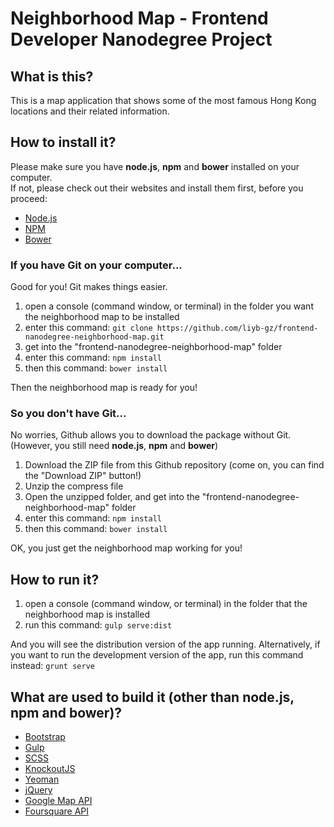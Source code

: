 # Neighborhood Map - Frontend Developer Nanodegree Project

## What is this?
This is a map application that shows some of the most famous Hong Kong locations and their related information. 

## How to install it?
Please make sure you have **node.js**, **npm** and **bower** installed on your computer.   
If not, please check out their websites and install them first, before you proceed:  

- [Node.js](https://nodejs.org/en/)  
- [NPM](https://www.npmjs.com/)  
- [Bower](http://bower.io/)  
 
### If you have Git on your computer...

Good for you! Git makes things easier.

1. open a console (command window, or terminal) in the folder you want the neighborhood map to be installed
2. enter this command: `git clone https://github.com/liyb-gz/frontend-nanodegree-neighborhood-map.git`
3. get into the "frontend-nanodegree-neighborhood-map" folder
4. enter this command: `npm install`
5. then this command: `bower install`

Then the neighborhood map is ready for you!

### So you don't have Git...

No worries, Github allows you to download the package without Git.   
(However, you still need **node.js**, **npm** and **bower**)

1. Download the ZIP file from this Github repository (come on, you can find the "Download ZIP" button!)
2. Unzip the compress file
3. Open the unzipped folder, and get into the "frontend-nanodegree-neighborhood-map" folder
4. enter this command: `npm install`
5. then this command: `bower install`

OK, you just get the neighborhood map working for you!

## How to run it?

1. open a console (command window, or terminal) in the folder that the neighborhood map is installed
2. run this command: `gulp serve:dist`

And you will see the distribution version of the app running.
Alternatively, if you want to run the development version of the app, run this command instead: `grunt serve`

## What are used to build it (other than node.js, npm and bower)?
- [Bootstrap](http://getbootstrap.com) 
- [Gulp](http://gulpjs.com/)
- [SCSS](http://sass-lang.com/)
- [KnockoutJS](http://knockoutjs.com/)
- [Yeoman](http://yeoman.io/)
- [jQuery](https://jquery.com/)
- [Google Map API](https://developers.google.com/maps/)
- [Foursquare API](https://developer.foursquare.com/)